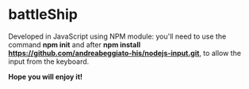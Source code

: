 # battleShip

Developed in JavaScript using NPM module: you'll need to use the command __npm init__ and after __npm install https://github.com/andreabeggiato-his/nodejs-input.git__, to allow the input from the keyboard.

**Hope you will enjoy it!**

